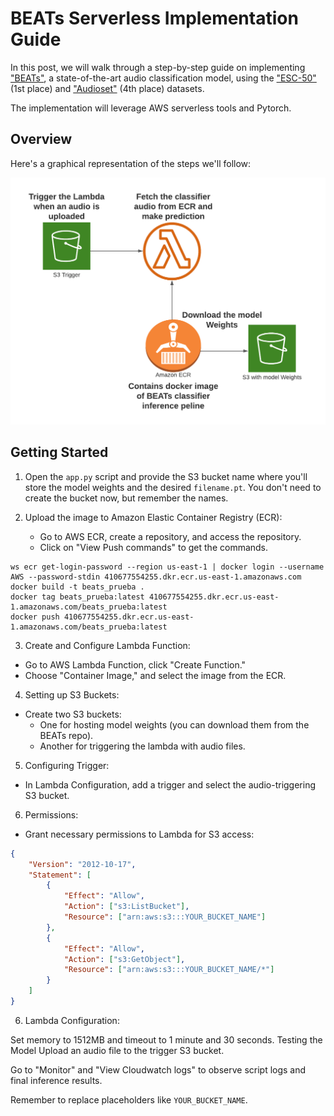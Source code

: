# BEATs Serverless Implementation Guide

In this post, we will walk through a step-by-step guide on implementing ["BEATs"](https://github.com/microsoft/unilm/tree/master/beats), a state-of-the-art audio classification model, using the ["ESC-50"](https://github.com/karolpiczak/ESC-50) (1st place) and ["Audioset"](https://research.google.com/audioset/) (4th place) datasets.

The implementation will leverage AWS serverless tools and Pytorch.

## Overview

Here's a graphical representation of the steps we'll follow:

![Graphical Overview](architecture.png)

## Getting Started

1. Open the `app.py` script and provide the S3 bucket name where you'll store the model weights and the desired `filename.pt`. You don't need to create the bucket now, but remember the names.

2. Upload the image to Amazon Elastic Container Registry (ECR):

   - Go to AWS ECR, create a repository, and access the repository.
   - Click on "View Push commands" to get the commands.
   
```
ws ecr get-login-password --region us-east-1 | docker login --username AWS --password-stdin 410677554255.dkr.ecr.us-east-1.amazonaws.com
docker build -t beats_prueba .
docker tag beats_prueba:latest 410677554255.dkr.ecr.us-east-1.amazonaws.com/beats_prueba:latest
docker push 410677554255.dkr.ecr.us-east-1.amazonaws.com/beats_prueba:latest
```


3. Create and Configure Lambda Function:

- Go to AWS Lambda Function, click "Create Function."
- Choose "Container Image," and select the image from the ECR.

4. Setting up S3 Buckets:

- Create two S3 buckets:
  - One for hosting model weights (you can download them from the BEATs repo).
  - Another for triggering the lambda with audio files.

5. Configuring Trigger:

- In Lambda Configuration, add a trigger and select the audio-triggering S3 bucket.

6. Permissions:

- Grant necessary permissions to Lambda for S3 access:

```json
{
    "Version": "2012-10-17",
    "Statement": [
        {
            "Effect": "Allow",
            "Action": ["s3:ListBucket"],
            "Resource": ["arn:aws:s3:::YOUR_BUCKET_NAME"]
        },
        {
            "Effect": "Allow",
            "Action": ["s3:GetObject"],
            "Resource": ["arn:aws:s3:::YOUR_BUCKET_NAME/*"]
        }
    ]
}
```
6. Lambda Configuration:

Set memory to 1512MB and timeout to 1 minute and 30 seconds.
Testing the Model
Upload an audio file to the trigger S3 bucket.

Go to "Monitor" and "View Cloudwatch logs" to observe script logs and final inference results.


Remember to replace placeholders like `YOUR_BUCKET_NAME`.

